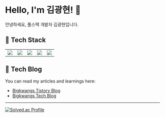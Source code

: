 # Hello, I'm 김광현! :wave:

안녕하세요, 풀스택 개발자 김광현입니다.

## :toolbox: **Tech Stack**
<table>
<tr>
    <td align="center">
         <img src="https://img.shields.io/badge/nodedotjs-339933?style=for-the-badge&logo=nodedotjs&logoColor=white">
    </td>
    <td align="center">
         <img src="https://img.shields.io/badge/typescript-3178C6?style=for-the-badge&logo=typescript&logoColor=white">
    </td>
    <td align="center">
         <img src="https://img.shields.io/badge/javascript-F7DF1E?style=for-the-badge&logo=javascript&logoColor=white">
    </td>
    <td align="center">
         <img src="https://img.shields.io/badge/Python-3776AB?style=for-the-badge&logo=Python&logoColor=white">
    </td>
    <td align="center">
         <img src="https://img.shields.io/badge/cplusplus-00599C?style=for-the-badge&logo=cplusplus&logoColor=white">
    </td>
</tr>
</table>

## :notebook_with_decorative_cover: **Tech Blog**
You can read my articles and learnings here: 
- [Bigkwangs Tistory Blog](https://bigkwangs.tistory.com)
- [Bigkwangs Tech Blog](https://techblog-dusky.vercel.app/)

---
[![Solved.ac Profile](http://mazassumnida.wtf/api/generate_badge?boj=rhkdguskim)](https://solved.ac/rhkdguskim)

